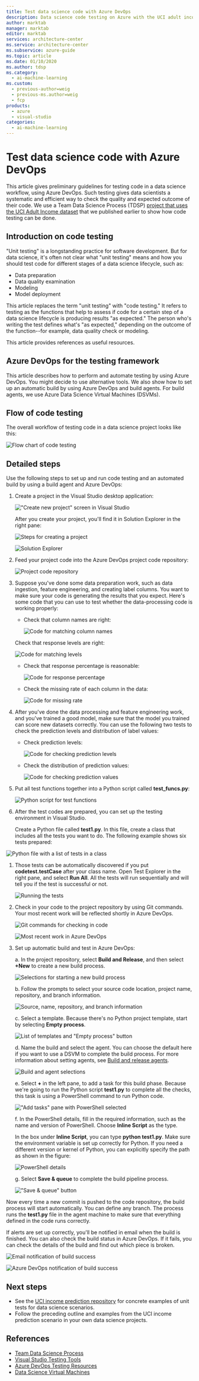 ```yaml
---
title: Test data science code with Azure DevOps
description: Data science code testing on Azure with the UCI adult income prediction dataset with the Team Data Science Process and Azure DevOps Services
author: marktab
manager: marktab
editor: marktab
services: architecture-center
ms.service: architecture-center
ms.subservice: azure-guide
ms.topic: article
ms.date: 01/10/2020
ms.author: tdsp
ms.category:
  - ai-machine-learning
ms.custom:
  - previous-author=weig
  - previous-ms.author=weig
  - fcp
products:
  - azure
  - visual-studio
categories:
  - ai-machine-learning
---
```


# Test data science code with Azure DevOps

This article gives preliminary guidelines for testing code in a data science workflow, using Azure DevOps. Such testing gives data scientists a systematic and efficient way to check the quality and expected outcome of their code. We use a Team Data Science Process (TDSP) [project that uses the UCI Adult Income dataset](https://github.com/Azure/MachineLearningSamples-TDSPUCIAdultIncome) that we published earlier to show how code testing can be done.

## Introduction on code testing

"Unit testing" is a longstanding practice for software development. But for data science, it's often not clear what "unit testing" means and how you should test code for different stages of a data science lifecycle, such as:

* Data preparation
* Data quality examination
* Modeling
* Model deployment

This article replaces the term "unit testing" with "code testing." It refers to testing as the functions that help to assess if code for a certain step of a data science lifecycle is producing results "as expected." The person who's writing the test defines what's "as expected," depending on the outcome of the function--for example, data quality check or modeling.

This article provides references as useful resources.

## Azure DevOps for the testing framework

This article describes how to perform and automate testing by using Azure DevOps. You might decide to use alternative tools. We also show how to set up an automatic build by using Azure DevOps and build agents. For build agents, we use Azure Data Science Virtual Machines (DSVMs).

## Flow of code testing

The overall workflow of testing code in a data science project looks like this:

![Flow chart of code testing](./media/code-test/test-flow-chart.png)

## Detailed steps

Use the following steps to set up and run code testing and an automated build by using a build agent and Azure DevOps:

1. Create a project in the Visual Studio desktop application:

    !["Create new project" screen in Visual Studio](./media/code-test/create-project.png)

   After you create your project, you'll find it in Solution Explorer in the right pane:

    ![Steps for creating a project](./media/code-test/create-python-project-in-vs.png)

    ![Solution Explorer](./media/code-test/solution-explorer-in-vs.png)

1. Feed your project code into the Azure DevOps project code repository:

    ![Project code repository](./media/code-test/create-repo.png)

1. Suppose you've done some data preparation work, such as data ingestion, feature engineering, and creating label columns. You want to make sure your code is generating the results that you expect. Here's some code that you can use to test whether the data-processing code is working properly:

    * Check that column names are right:

      ![Code for matching column names](./media/code-test/check-column-names.png)

    Check that response levels are right:

      ![Code for matching levels](./media/code-test/check-response-levels.png)

    * Check that response percentage is reasonable:

      ![Code for response percentage](./media/code-test/check-response-percentage.png)

    * Check the missing rate of each column in the data:

      ![Code for missing rate](./media/code-test/check-missing-rate.png)

1. After you've done the data processing and feature engineering work, and you've trained a good model, make sure that the model you trained can score new datasets correctly. You can use the following two tests to check the prediction levels and distribution of label values:

    * Check prediction levels:

      ![Code for checking prediction levels](./media/code-test/check-prediction-levels.png)

    * Check the distribution of prediction values:

      ![Code for checking prediction values](./media/code-test/check-prediction-values.png)

1. Put all test functions together into a Python script called **test_funcs.py**:

    ![Python script for test functions](./media/code-test/create-file-test-func.png)

1. After the test codes are prepared, you can set up the testing environment in Visual Studio.

   Create a Python file called **test1.py**. In this file, create a class that includes all the tests you want to do. The following example shows six tests prepared:

  ![Python file with a list of tests in a class](./media/code-test/create-file-test-1-class.png)

1. Those tests can be automatically discovered if you put **codetest.testCase** after your class name. Open Test Explorer in the right pane, and select **Run All**. All the tests will run sequentially and will tell you if the test is successful or not.

    ![Running the tests](./media/code-test/run-tests.png)

1. Check in your code to the project repository by using Git commands. Your most recent work will be reflected shortly in Azure DevOps.

    ![Git commands for checking in code](./media/code-test/git-check-in.png)

    ![Most recent work in Azure DevOps](./media/code-test/git-check-in-most-recent-work.png)

1. Set up automatic build and test in Azure DevOps:

    a. In the project repository, select **Build and Release**, and then select **+New** to create a new build process.

    ![Selections for starting a new build process](./media/code-test/create-new-build.png)

    b. Follow the prompts to select your source code location, project name, repository, and branch information.

    ![Source, name, repository, and branch information](./media/code-test/fill-in-build-info.png)

    c. Select a template. Because there's no Python project template, start by selecting **Empty process**.

    ![List of templates and "Empty process" button](./media/code-test/start-empty-process-template.png)

    d. Name the build and select the agent. You can choose the default here if you want to use a DSVM to complete the build process. For more information about setting agents, see [Build and release agents](/azure/devops/pipelines/agents/agents).

    ![Build and agent selections](./media/code-test/select-agent.png)

    e. Select **+** in the left pane, to add a task for this build phase. Because we're going to run the Python script **test1.py** to complete all the checks, this task is using a PowerShell command to run Python code.

    !["Add tasks" pane with PowerShell selected](./media/code-test/add-task-powershell.png)

    f. In the PowerShell details, fill in the required information, such as the name and version of PowerShell. Choose **Inline Script** as the type.

    In the box under **Inline Script**, you can type **python test1.py**. Make sure the environment variable is set up correctly for Python. If you need a different version or kernel of Python, you can explicitly specify the path as shown in the figure:

    ![PowerShell details](./media/code-test/powershell-scripts.png)

    g. Select **Save & queue** to complete the build pipeline process.

    !["Save & queue" button](./media/code-test/save-and-queue-build-definition.png)

Now every time a new commit is pushed to the code repository, the build process will start automatically. You can define any branch. The process runs the **test1.py** file in the agent machine to make sure that everything defined in the code runs correctly.

If alerts are set up correctly, you'll be notified in email when the build is finished. You can also check the build status in Azure DevOps. If it fails, you can check the details of the build and find out which piece is broken.

![Email notification of build success](./media/code-test/email-build-succeed.png)

![Azure DevOps notification of build success](./media/code-test/vs-online-build-succeed.png)

## Next steps

* See the [UCI income prediction repository](https://github.com/Azure/MachineLearningSamples-TDSPUCIAdultIncome) for concrete examples of unit tests for data science scenarios.
* Follow the preceding outline and examples from the UCI income prediction scenario in your own data science projects.

## References

* [Team Data Science Process](/azure/machine-learning/team-data-science-process/)
* [Visual Studio Testing Tools](https://www.visualstudio.com/vs/features/testing-tools/)
* [Azure DevOps Testing Resources](https://www.visualstudio.com/team-services/)
* [Data Science Virtual Machines](https://azure.microsoft.com/services/virtual-machines/data-science-virtual-machines/)
